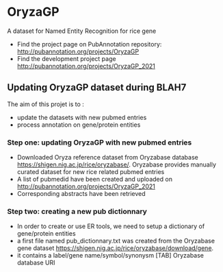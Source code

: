 # OryzaGP
A dataset for Named Entity Recognition for rice gene

* Find the project page on PubAnnotation repository:
http://pubannotation.org/projects/OryzaGP
* Find the development project page http://pubannotation.org/projects/OryzaGP_2021

## Updating OryzaGP dataset during BLAH7

The aim of this projet is to :

- update the datasets with new pubmed entries
- process annotation on gene/protein entities

### Step one: updating OryzaGP with new pubmed entries

- Downloaded Oryza reference dataset from Oryzabase database https://shigen.nig.ac.jp/rice/oryzabase/.
Oryzabase provides manually curated dataset for new rice related pubmed entries 
- A list of pubmedid have been created and uploaded on http://pubannotation.org/projects/OryzaGP_2021
- Corresponding abstracts have been retrieved

### Step two: creating a new pub dictionnary 

- In order to create or use ER tools, we need to setup a dictionary of gene/protein entities
- a first file named pub_dictionnary.txt was created from the Oryzabase gene dataset https://shigen.nig.ac.jp/rice/oryzabase/download/gene.
 - it contains a label/gene name/symbol/synonysm [TAB] Oryzabase database URI
